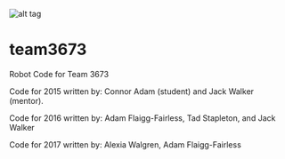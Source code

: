 ![alt tag](http://i.imgur.com/aexchGy.png)

# team3673

Robot Code for Team 3673

Code for 2015 written by: Connor Adam (student) and Jack Walker (mentor).

Code for 2016 written by: Adam Flaigg-Fairless, Tad Stapleton, and Jack Walker

Code for 2017 written by: Alexia Walgren, Adam Flaigg-Fairless
